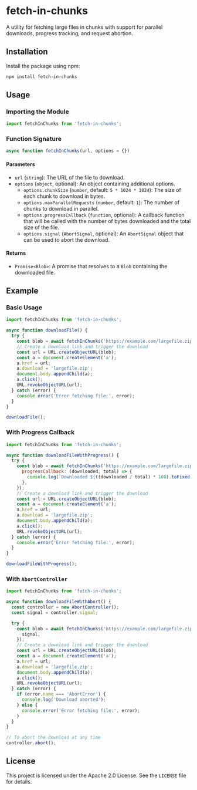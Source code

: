 # fetch-in-chunks

A utility for fetching large files in chunks with support for parallel
downloads, progress tracking, and request abortion.

## Installation

Install the package using npm:

```sh
npm install fetch-in-chunks
```

## Usage

### Importing the Module

```js
import fetchInChunks from 'fetch-in-chunks';
```

### Function Signature

```js
async function fetchInChunks(url, options = {})
```

#### Parameters

- `url` (`string`): The URL of the file to download.
- `options` (`object`, optional): An object containing additional options.
  - `options.chunkSize` (`number`, default: `5 * 1024 * 1024`): The size of each
    chunk to download in bytes.
  - `options.maxParallelRequests` (`number`, default: `1`): The number of chunks
    to download in parallel.
  - `options.progressCallback` (`function`, optional): A callback function that
    will be called with the number of bytes downloaded and the total size of the
    file.
  - `options.signal` (`AbortSignal`, optional): An `AbortSignal` object that can
    be used to abort the download.

#### Returns

- `Promise<Blob>`: A promise that resolves to a `Blob` containing the downloaded
  file.

## Example

### Basic Usage

```js
import fetchInChunks from 'fetch-in-chunks';

async function downloadFile() {
  try {
    const blob = await fetchInChunks('https://example.com/largefile.zip');
    // Create a download link and trigger the download
    const url = URL.createObjectURL(blob);
    const a = document.createElement('a');
    a.href = url;
    a.download = 'largefile.zip';
    document.body.appendChild(a);
    a.click();
    URL.revokeObjectURL(url);
  } catch (error) {
    console.error('Error fetching file:', error);
  }
}

downloadFile();
```

### With Progress Callback

```js
import fetchInChunks from 'fetch-in-chunks';

async function downloadFileWithProgress() {
  try {
    const blob = await fetchInChunks('https://example.com/largefile.zip', {
      progressCallback: (downloaded, total) => {
        console.log(`Downloaded ${((downloaded / total) * 100).toFixed(2)}%`);
      },
    });
    // Create a download link and trigger the download
    const url = URL.createObjectURL(blob);
    const a = document.createElement('a');
    a.href = url;
    a.download = 'largefile.zip';
    document.body.appendChild(a);
    a.click();
    URL.revokeObjectURL(url);
  } catch (error) {
    console.error('Error fetching file:', error);
  }
}

downloadFileWithProgress();
```

### With `AbortController`

```js
import fetchInChunks from 'fetch-in-chunks';

async function downloadFileWithAbort() {
  const controller = new AbortController();
  const signal = controller.signal;

  try {
    const blob = await fetchInChunks('https://example.com/largefile.zip', {
      signal,
    });
    // Create a download link and trigger the download
    const url = URL.createObjectURL(blob);
    const a = document.createElement('a');
    a.href = url;
    a.download = 'largefile.zip';
    document.body.appendChild(a);
    a.click();
    URL.revokeObjectURL(url);
  } catch (error) {
    if (error.name === 'AbortError') {
      console.log('Download aborted');
    } else {
      console.error('Error fetching file:', error);
    }
  }
}

// To abort the download at any time
controller.abort();
```

## License

This project is licensed under the Apache 2.0 License. See the `LICENSE` file
for details.
